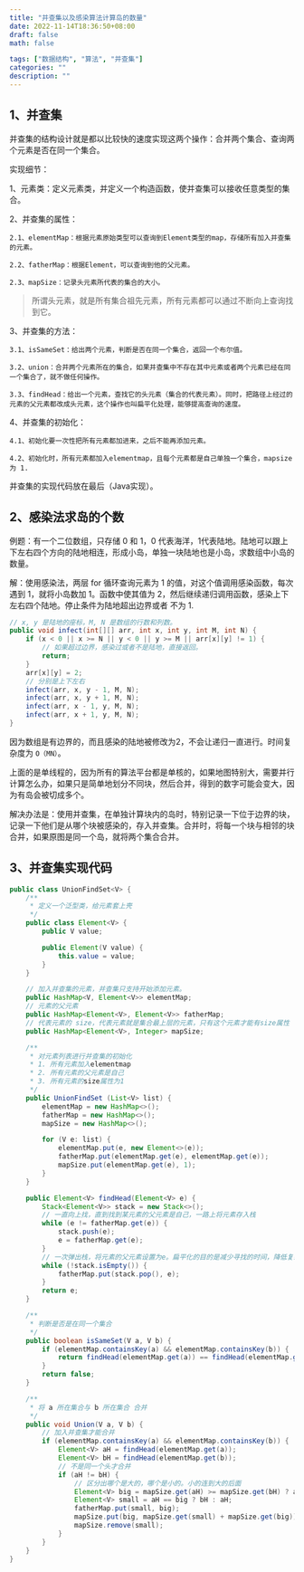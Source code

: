 ```yaml
---
title: "并查集以及感染算法计算岛的数量"
date: 2022-11-14T18:36:50+08:00
draft: false
math: false

tags: ["数据结构", "算法", "并查集"]
categories: ""
description: ""
---
```


## 1、并查集

并查集的结构设计就是都以比较快的速度实现这两个操作：合并两个集合、查询两个元素是否在同一个集合。

实现细节：

1、元素类：定义元素类，并定义一个构造函数，使并查集可以接收任意类型的集合。

2、并查集的属性：

    2.1、elementMap：根据元素原始类型可以查询到Element类型的map，存储所有加入并查集的元素。

    2.2、fatherMap：根据Element，可以查询到他的父元素。

    2.3、mapSize：记录头元素所代表的集合的大小。

> 所谓头元素，就是所有集合祖先元素，所有元素都可以通过不断向上查询找到它。

3、并查集的方法：

    3.1、isSameSet：给出两个元素，判断是否在同一个集合，返回一个布尔值。

    3.2、union：合并两个元素所在的集合，如果并查集中不存在其中元素或者两个元素已经在同一个集合了，就不做任何操作。

    3.3、findHead：给出一个元素，查找它的头元素（集合的代表元素）。同时，把路径上经过的元素的父元素都改成头元素，这个操作也叫扁平化处理，能够提高查询的速度。

4、并查集的初始化：

    4.1、初始化要一次性把所有元素都加进来，之后不能再添加元素。

    4.2、初始化时，所有元素都加入elementmap，且每个元素都是自己单独一个集合，mapsize为 1.

并查集的实现代码放在最后（Java实现）。

## 2、感染法求岛的个数

例题：有一个二位数组，只存储 0 和 1，0 代表海洋，1代表陆地。陆地可以跟上下左右四个方向的陆地相连，形成小岛，单独一块陆地也是小岛，求数组中小岛的数量。

解：使用感染法，两层 for 循环查询元素为 1 的值，对这个值调用感染函数，每次遇到 1，就将小岛数加 1。函数中使其值为 2，然后继续递归调用函数，感染上下左右四个陆地。停止条件为陆地超出边界或者 不为 1.

```java
// x, y 是陆地的座标，M, N 是数组的行数和列数。
public void infect(int[][] arr, int x, int y, int M, int N) {
    if (x < 0 || x >= N || y < 0 || y >= M || arr[x][y] != 1) {
        // 如果超过边界，感染过或者不是陆地，直接返回。
        return;
    }
    arr[x][y] = 2;
    // 分别是上下左右
    infect(arr, x, y - 1, M, N);
    infect(arr, x, y + 1, M, N);
    infect(arr, x - 1, y, M, N);
    infect(arr, x + 1, y, M, N);
}
```

因为数组是有边界的，而且感染的陆地被修改为2，不会让递归一直进行。时间复杂度为 `O（MN）`。

上面的是单线程的，因为所有的算法平台都是单核的，如果地图特别大，需要并行计算怎么办，如果只是简单地划分不同块，然后合并，得到的数字可能会变大，因为有岛会被切成多个。

解决办法是：使用并查集，在单独计算块内的岛时，特别记录一下位于边界的块，记录一下他们是从哪个块被感染的，存入并查集。合并时，将每一个块与相邻的块合并，如果原图是同一个岛，就将两个集合合并。

## 3、并查集实现代码

```java
public class UnionFindSet<V> {
    /**
     * 定义一个泛型类，给元素套上壳
     */
    public class Element<V> {
        public V value;

        public Element(V value) {
            this.value = value;
        }
    }

    // 加入并查集的元素，并查集只支持开始添加元素。
    public HashMap<V, Element<V>> elementMap;
    // 元素的父元素
    public HashMap<Element<V>, Element<V>> fatherMap;
    // 代表元素的 size，代表元素就是集合最上层的元素，只有这个元素才能有size属性
    public HashMap<Element<V>, Integer> mapSize;

    /**
     * 对元素列表进行并查集的初始化
     * 1. 所有元素加入elementmap
     * 2. 所有元素的父元素是自己
     * 3. 所有元素的size属性为1
     */
    public UnionFindSet (List<V> list) {
        elementMap = new HashMap<>();
        fatherMap = new HashMap<>();
        mapSize = new HashMap<>();

        for (V e: list) {
            elementMap.put(e, new Element<>(e));
            fatherMap.put(elementMap.get(e), elementMap.get(e));
            mapSize.put(elementMap.get(e), 1);
        }
    }

    public Element<V> findHead(Element<V> e) {
        Stack<Element<V>> stack = new Stack<>();
        // 一直向上找，直到找到某元素的父元素是自己，一路上将元素存入栈
        while (e != fatherMap.get(e)) {
            stack.push(e);
            e = fatherMap.get(e);
        }
        // 一次弹出栈，将元素的父元素设置为e。扁平化的目的是减少寻找的时间，降低复杂度。
        while (!stack.isEmpty()) {
            fatherMap.put(stack.pop(), e);
        }
        return e;
    }

    /**
     * 判断是否是在同一个集合
     */
    public boolean isSameSet(V a, V b) {
        if (elementMap.containsKey(a) && elementMap.containsKey(b)) {
            return findHead(elementMap.get(a)) == findHead(elementMap.get(b));
        }
        return false;
    }

    /**
     * 将 a 所在集合与 b 所在集合 合并
     */
    public void Union(V a, V b) {
        // 加入并查集才能合并
        if (elementMap.containsKey(a) && elementMap.containsKey(b)) {
            Element<V> aH = findHead(elementMap.get(a));
            Element<V> bH = findHead(elementMap.get(b));
            // 不是同一个头才合并
            if (aH != bH) {
                // 区分出哪个是大的，哪个是小的。小的连到大的后面
                Element<V> big = mapSize.get(aH) >= mapSize.get(bH) ? aH : bH;
                Element<V> small = aH == big ? bH : aH;
                fatherMap.put(small, big);
                mapSize.put(big, mapSize.get(small) + mapSize.get(big));
                mapSize.remove(small);
            }
        }
    }
}
```
